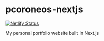 # pcoroneos-nextjs

[![Netlify Status](https://api.netlify.com/api/v1/badges/76f8165d-2485-494a-aa96-af62cdfc6314/deploy-status)](https://app.netlify.com/sites/pacman326/deploys)

My personal portfolio website built in Next.js
